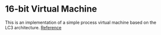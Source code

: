 # 16-bit Virtual Machine
This is an implementation of a simple process virtual machine based on the LC3 architecture. [Reference](https://www.andreinc.net/2021/12/01/writing-a-simple-vm-in-less-than-125-lines-of-c)
